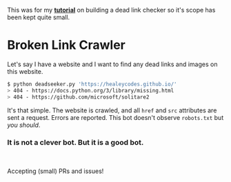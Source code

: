 This was for my **[tutorial](https://healeycodes.github.io/python/beginners/tutorial/webdev/2019/04/02/dead-link-bot.html)** on building a dead link checker so it's scope has been kept quite small.

# Broken Link Crawler

Let's say I have a website and I want to find any dead links and images on this website.

```bash
$ python deadseeker.py 'https://healeycodes.github.io/'
> 404 - https://docs.python.org/3/library/missing.html
> 404 - https://github.com/microsoft/solitare2
```

It's that simple. The website is crawled, and all `href` and `src` attributes are sent a request. Errors are reported. This bot doesn't observe `robots.txt` but _you should_.



### It is not a clever bot. But it is a good bot.

<br>

Accepting (small) PRs and issues!
